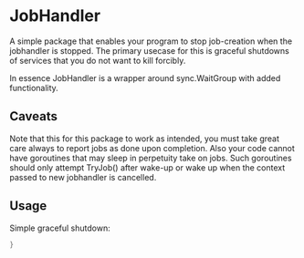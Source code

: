 # JobHandler

A simple package that enables your program to stop job-creation when the jobhandler is stopped.
The primary usecase for this is graceful shutdowns of services that you do not want to kill forcibly.

In essence JobHandler is a wrapper around sync.WaitGroup with added functionality.

## Caveats
Note that this for this package to work as intended, you must take great care always to report jobs as done upon completion. Also your code cannot have goroutines that may sleep in perpetuity take on jobs. Such goroutines should only attempt TryJob() after wake-up or wake up when the context passed to new jobhandler is cancelled.

## Usage

Simple graceful shutdown:
```go
}
```
